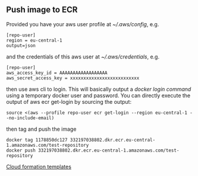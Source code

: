 ## Push image to ECR

Provided you have your aws user profile at *~/.aws/config*, e.g.

```
[repo-user]
region = eu-central-1
output=json
```
and the credentials of this aws user at *~/.aws/credentials*, e.g.

```
[repo-user]
aws_access_key_id = AAAAAAAAAAAAAAAAAA
aws_secret_access_key = xxxxxxxxxxxxxxxxxxxxxxxxxx
```

then use aws cli to login. This will basically output a *docker login command*
using a temporary docker user and password. You can directly execute the output of
aws ecr get-login by sourcing the output:
 
```
source <(aws --profile repo-user ecr get-login --region eu-central-1 --no-include-email)
```

then tag and push the image
```
docker tag 1178850dc127 332197038802.dkr.ecr.eu-central-1.amazonaws.com/test-repository
docker push 332197038802.dkr.ecr.eu-central-1.amazonaws.com/test-repository
```


[Cloud formation templates](https://s3.amazonaws.com/cloudformation-templates-us-east-1)
